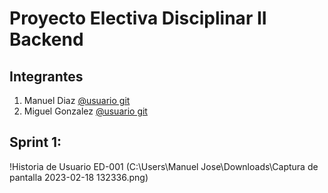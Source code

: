 # Proyecto Electiva Disciplinar II Backend

## Integrantes

1. Manuel Diaz [@usuario git](https://github.com/manuel0585)
2. Miguel Gonzalez [@usuario git](https://github.com/MiguelGonzalez03)

## Sprint 1:
!Historia de Usuario ED-001 (C:\Users\Manuel Jose\Downloads\Captura de pantalla 2023-02-18 132336.png)
